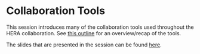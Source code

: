 # Collaboration Tools

This session introduces many of the collaboration tools used throughout the HERA
collaboration. See [this outline](collaboration_tools_outline.md) for an overview/recap of
the tools.

The slides that are presented in the session can be found 
[here](https://docs.google.com/presentation/d/1HGGGuEEDcXkLWM264Kl7yx6fM09NQWuEYJFIFGZo_7c/edit?usp=sharing).
